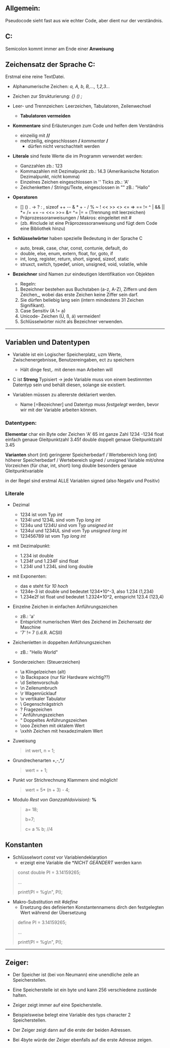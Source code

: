 ## Allgemein:
Pseudocode sieht fast aus wie echter Code, aber dient nur der verständnis.

## C:
Semicolon kommt immer am Ende einer __Anweisung__


## Zeichensatz der Sprache **C**:
Erstmal eine reine TextDatei.
- Alphanumerische Zeichen: *a, A, b, B,..., 1,2,3...*
- Zeichen zur Strukturierung: *{} () ;*
- Leer- und Trennzeichen: Leerzeichen, Tabulatoren, Zeilenwechsel
  - **Tabulatoren vermeiden**


- **Kommentare** sind Erläuterungen zum Code und helfen dem Verständnis
  - einzeilig mit **//**
  - mehrzeilig, eingeschlossen **/**  *kommentar*  **/**
    - dürfen nicht verschachtelt werden


- **Literale** sind feste Werte die im Programm verwendet werden:
  - Ganzzahlen zb.: 123
  - Kommazahlen mit Dezimalpunkt zb.:  14.3 (Amerikanische Notation Dezimalpunkt, nicht komma)
  - Einzelnes Zeichen eingeschlossen in '' Ticks zb.: 'A'
  - Zeichenketten / Strings/Texte, eingesclossen in "" zB.: "Hallo"


- **Operatoren**
  - [] () . -> ? : , sizeof ++ -- & * + - / % ~ ! << >> <> <= => == != ^ | && || *= /= += -= <<= >>= &= ^= |= = (Trennung mit leerzeichen)
  - Präprozessoranweisungen / Makros: eingeleitet mit #
  - (zb. #include ist eine Präprozessoranweisung und fügt dem Code eine Bibliothek hinzu)


- **Schlüsselwörter** haben spezielle Bedeutung in der Sprache C
  - auto, break, case, char, const, contunie, default, do
  - double, else, enum, extern, float, for, goto, if
  - int, long, register, return, short, signed, sizeof, static
  - struxct, switch, typedef, union, unsigned, void, volatile, while


- **Bezeichner** sind Namen zur eindeutigen Identifikation von Objekten
  - Regeln:
  1. Bezeichner bestehen aus Buchstaben (a-z, A-Z), Ziffern und dem Zeichen_, wobei das erste Zeichen keine Ziffer sein darf.
  2. Sie dürfen beliebig lang sein (intern mindestens 31 Zeichen Signifikant).
  3. Case Sensitiv (A != a)
  4. Unicode-  Zeichen (Ü, ß, á) vermeiden!
  5. Schlüsselwörter nicht als Bezeichner verwenden.

---

## Variablen und Datentypen
- Variable ist ein Logischer Speicherplatz, uzm Werte, Zwischenergebnisse, Benutzereingaben, ect zu speichern
  - Hält dinge fest,. mit denen man Arbeiten will

- C ist **Streng** Typisiert -> jede Variable muss von einem bestimmten Datentyp sein und behält diesen, solange sie existiert.
- Variablen müssen zu allererste deklariert werden.
  - Name [=Bezeichner] und Datentyp muss *festgelegt* werden, bevor wir mit der Variable arbeiten können.

### Datentypen:
**Elementar**
char    ein  Byte oder Zeichen          'A'     65
int     ganze Zahl                      1234    -1234
float   einfach genaue Gleitpunktzahl   3.45f
double  doppelt genaue Gleitpunktzahl   3.45

**Varianten**
short (int)         geringerer Speicherbedarf / Wertebereich
long (int)          höherer Speicherbedarf / Wertebereich
signed / unsigned  Variable mit/ohne Vorzeichen (für char, int, short)
long double         besonders genaue Gleitpunktvariable

in der Regel sind erstmal ALLE Variablen signed (also Negativ und Positiv)

### Literale
- Dezimal
  - 1234 ist vom Typ *int*
  - 1234l und 1234L sind vom Typ *long int*
  - 1234u und 1234U sind vom Typ *unsigned int*
  - 1234ul und 1234UL sind vom Typ *unsigned long int*
  - 123456789 ist vom Typ *long int*
- mit Dezimalpunkt:
  - 1.234 ist double
  - 1.234f und 1.234F sind float
  - 1.234l und 1.234L sind long double
- mit Exponenten:
  - das e steht für *10 hoch*
  - 1234e-3 ist double und bedeutet 1234*10^-3, also 1.234 (1,234)
  - 1.234e2f ist float und bedeutet 1.2324*10^2, entspricht 123.4 (123,4)
- Einzelne Zeichen in einfachen Anführungszeichen
  - zB.: 'a'
  - Entspricht numerischen Wert des Zeichend im Zeichensatz der Maschine
  - '7' != 7  (i.d.R. ACSII)
- Zeichenletten in doppelten Anführungszeichen
  - zB.: "Hello World"
- Sonderzeichen: (Steuerzeichen)
  - \a    Klingelzeichen  (alt)
  - \b    Backspace (nur für Hardware wichtig??)
  - \d    Seitenvorschub
  - \n    Zeilenumbruch
  - \r    Wagenrücklauf
  - \v    vertikaler Tabulator
  - \\    Gegenschrägstrich
  - \?    Fragezeichen
  - \'    Anführungszeichen
  - \"    Doppeltes Anführungszeichen
  - \ooo  Zeichen mit oktalem Wert
  - \xxhh Zeichen mit hexadezimalem Wert

- Zuweisung
  > int wert, n = 1;
- Grundrechenarten +,-,*,/
  > wert = + 1;
- Punkt vor Strichrechnung Klammern sind möglich!
  > wert = 5* (n + 3) - 4;
- Modulo *Rest von Ganzzahldoivision):* **%**
  > a= 18;
  >
  > b=7;
  >
  > c= a % b; //4


## Konstanten
- Schlüsselwort *const* vor Variablendeklaration
  - erzeigt eine Variable die **NICHT GEÄNDERT* werden kann
> const double PI = 3.14159265;
> 
> ...
> 
> printf(PI = %g\n", PI);

- Makro-Substitution mit *#define*
  - Ersetzung des definierten Konstantennamens dirch den festgelegten Wert während der Übersetzung
> define PI = 3.14159265;
> 
> ...
> 
> printf(PI = %g\n", PI);


---
## Zeiger:
- Der Speicher ist (bei von Neumann) eine unendliche zeile an Speicherstellen.

- Eine Speicherstelle ist ein byte und kann 256 verschiedene zustände halten.

- Zeiger zeigt immer auf eine Speicherstelle.

- Beispielsweise belegt eine Variable des typs character 2 Speicherstellen.

- Der Zeiger zeigt dann auf die erste der beiden Adressen.

- Bei 4byte würde der Zeiger ebenfalls auf die erste Adresse zeigen.